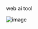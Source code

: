 web ai tool 

![image](https://github.com/user-attachments/assets/98664530-3e22-437b-a3c3-d6a7e27463af)

